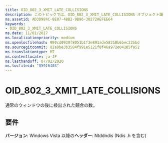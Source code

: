 ```yaml
---
title: OID_802_3_XMIT_LATE_COLLISIONS
description: このトピックでは、OID_802_3_XMIT_LATE_COLLISIONS オブジェクト識別子 (OID) について説明します。
ms.assetid: AD3D984C-8E07-48B2-9B96-30272AEFEE64
keywords:
- OID_802_3_XMIT_LATE_COLLISIONS
ms.date: 11/01/2017
ms.localizationpriority: medium
ms.openlocfilehash: 990cd0938f8051b1f3e891ade58318b6bec22bbd
ms.sourcegitcommit: 82a9be3b3584f991e5121f8f46a972e04185fa52
ms.translationtype: MT
ms.contentlocale: ja-JP
ms.lasthandoff: 07/02/2020
ms.locfileid: "85916403"
---
```

# <a name="oid_802_3_xmit_late_collisions"></a>OID_802_3_XMIT_LATE_COLLISIONS

通常のウィンドウの後に検出された競合の数。

## <a name="requirements"></a>要件

**バージョン**: Windows Vista 以降の**ヘッダー**: Ntddndis (Ndis .h を含む)

